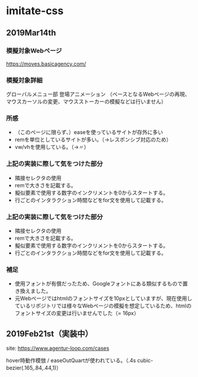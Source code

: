 # imitate-css
## 2019Mar14th
### 模擬対象Webページ
https://moves.basicagency.com/
### 模擬対象詳細
グローバルメニュー部 登場アニメーション
（ベースとなるWebページの再現、マウスカーソルの変更、マウスストーカーの模擬などは行いません）
### 所感
- （このページに限らず、）easeを使っているサイトが存外に多い
- remを単位としているサイトが多い。（→レスポンシブ対応のため）
- vw/vhを使用している。（→〃）
### 上記の実装に際して気をつけた部分
- 隣接セレクタの使用
- remで大きさを記載する。
- 擬似要素で使用する数字のインクリメントを0からスタートする。
- 行ごとのインタラクション時間などをfor文を使用して記載する。
### 上記の実装に際して気をつけた部分
- 隣接セレクタの使用
- remで大きさを記載する。
- 擬似要素で使用する数字のインクリメントを0からスタートする。
- 行ごとのインタラクション時間などをfor文を使用して記載する。
### 補足
- 使用フォントが有償だったため、Googleフォントにある類似するもので置き換えました。
- 元Webページではhtmlのフォントサイズを10pxとしていますが、現在使用しているリポジトリでは様々なWebページの模擬を想定しているため、htmlのフォントサイズの変更は行いませんでした（= 16px）


## 2019Feb21st（実装中）

site: https://www.agentur-loop.com/cases

hover時動作模倣 / easeOutQuartが使われている。（.4s cubic-bezier(.165,.84,.44,1)）
